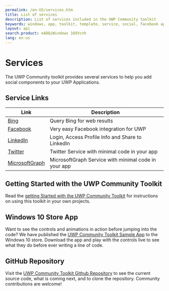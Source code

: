 ```yaml
---
permalink: /en-US/services.htm
title: List of services 
description: List of services included in the UWP Community toolkit
keywords: windows, app, toolkit, template, service, social, facebook api, twitter api, bing api 
layout: api
search.product: eADQiWindows 10XVcnh
lang: en-us
---
```


# Services

The UWP Community toolkit provides several services to help you add social components to your UWP Applications.

## Service Links

| Link | Description |
| --- | --- |
| [Bing]({{site.baseurl}}/{{page.lang}}/services/bing.htm) | Query Bing for web results |
| [Facebook]({{site.baseurl}}/{{page.lang}}/services/facebook.htm) | Very easy Facebook integration for UWP |
| [LinkedIn]({{site.baseurl}}/{{page.lang}}/services/linkedin.htm) | Login, Access Profile Info and Share to LinkedIn |
| [Twitter]({{site.baseurl}}/{{page.lang}}/services/twitter.htm) | Twitter Service with minimal code in your app |
| [MicrosoftGraph]({{site.baseurl}}/{{page.lang}}/services/MicrosoftGraph.htm) | MicrosoftGraph Service with minimal code in your app |


## Getting Started with the UWP Community Toolkit

Read the [getting Started with the UWP Community Toolkit]({{site.baseurl}}/{{page.lang}}/getting-started.htm) for instructions on using this toolkit in your own projects. 

## Windows 10 Store App

Want to see the controls and animations in action before jumping into the code?  We have published the [UWP Community Toolkit Sample App](http://aka.ms/uwptoolkitapp) to the Windows 10 store.  Download the app and play with the controls live to see what they do before ever writing a line of code.

## GitHub Repository

Visit the [UWP Community Toolkit Github Repository](http://aka.ms/uwptoolkit) to see the current source code, what is coming next, and to clone the repository.  Community contributions are welcome!

